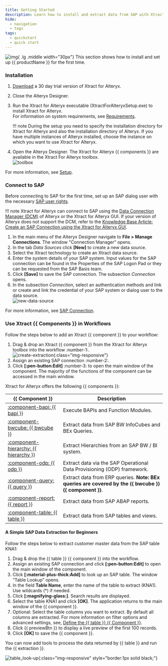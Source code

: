 ```yaml
---
title: Getting Started
description: Learn how to install and extract data from SAP with Xtract for Alteryx.
hide:
  - navigation
  - tags
tags:
  - quickstart
  - quick start  
---
```


![img](site:assets/images/logos/theo-thumbs.png){ .lg .middle width="30px"} This section shows how to install and set up {{ productName }} for the first time. 

### Installation

1. [Download](https://theobald-software.com/en/download-trial/) a 30 day trial version of Xtract for Alteryx.
2. Close the Alteryx Designer.
3. Run the Xtract for Alteryx executable (XtractForAlteryxSetup.exe) to install Xtract for Alteryx.<br>
For information on system requirements, see [Requirements](documentation/setup/requirements.md).

	!!! note
		During the setup you need to specify the installation directory for Xtract for Alteryx and also the installation directory of Alteryx. 
		If you have multiple instances of Alteryx installed, choose the instance on which you want to use Xtract for Alteryx.

4. Open the Alteryx Designer. The Xtract for Alteryx {{ components }} are available in the Xtract For Alteryx toolbox.<br>
![toolbox](assets/images/getting-started/xfa-toolbox.png)

For more information, see [Setup](documentation/setup/index.md).


### Connect to SAP

Before connecting to SAP for the first time, set up an SAP dialog user with the necessary [SAP user rights](documentation/setup-in-sap/sap-authority-objects.md/#general-authorization-objects).

!!! note
	Xtract for Alteryx can connect to SAP using the [Data Connection Manager (DCM)](https://help.alteryx.com/current/en/designer/tools/dcm---designer.html) of Alteryx or the Xtract for Alteryx GUI.
	If your version of Alteryx does not support the DCM, refer to the [Knowledge Base Article: Create an SAP Connection using the Xtract for Alteryx GUI](knowledge-base/sap-connection-using-xfa-gui.md).

1. In the main menu of the Alteryx Designer navigate to **File > Manage Connections**. The window "Connection Manager" opens.
2. In the tab *Data Sources* click **[New]** to create a new data source.
3. Select the Xtract technology to create an Xtract data source.
4. Enter the system details of your SAP system.
Input values for the SAP connection can be found in the Properties of the SAP Logon Pad or they can be requested from the SAP Basis team.
5. Click **[Save]** to save the SAP connection. The subsection *Connection* opens.
6. In the subsection *Connection*, select an authentication methods and link or create and link the credential of your SAP system or dialog user to the data source.<br>
![new-data-source](assets/images/documentation/sap-connection/xfa/new-data-source.gif)

For more information, see [SAP Connection](documentation/sap-connection/index.md).


### Use Xtract {{ Components }} in Workflows

Follow the steps below to add an Xtract {{ component }} to your workflow:

1. Drag & drop an Xtract {{ component }} from the Xtract for Alteryx toolbox into the workflow :number-1:.<br>
![create-extraction](assets/images/documentation/table/xfa-create-extraction.png){:class="img-responsive"}
2. Assign an existing SAP connection :number-2:.
3. Click **[:pen-button:Edit]** :number-3: to open the main window of the component.
The majority of the functions of the component can be accessed in the main window.

Xtract for Alteryx offers the following {{ components }}:

|  {{ Component }}  | Description   |  
|----------|-------------|
| [:component-bapi:  {{ bapi }}](documentation/bapi/index.md) | Execute BAPIs and Function Modules. |
| [:component-bwcube:  {{ bwcube }}](documentation//bwcube/index.md) | Extract data from SAP BW InfoCubes and BEx Queries. |
| [:component-hierarchy:  {{ hierarchy }}](documentation/hierarchy/index.md) | Extract Hierarchies from an SAP BW / BI system. |
| [:component-odp:  {{ odp }}](documentation/odp/index.md) | Extract data via the SAP Operational Data Provisioning (ODP) framework. | 
| [:component-query:  {{ query }}](documentation/query/index.md) | Extract data from ERP queries. **Note: BEx queries are covered by the {{ bwcube }} {{ component }}**. | 
| [:component-report: {{ report }}](documentation/report/index.md) | Extract data from SAP ABAP reports. | 
| [:component-table:  {{ table }}](documentation/table/index.md) | Extract data from SAP tables and views. |

<!---
{% include "components/components.md" %}
-->

#### A Simple SAP Data Extraction for Beginners

Follow the steps below to extract customer master data from the SAP table KNA1:

1. Drag & drop the {{ table }} {{ component }} into the workflow.
2. Assign an existing SAP connection and click **[:pen-button:Edit]** to open the main window of the component.
3. Click **[:material-plus-thick:Add]** to look up an SAP table. The window “Table Lookup” opens.
4. In the field **Table Name**, enter the name of the table to extract (KNA1). Use wildcards (*) if needed.
5. Click **[:magnifying-glass:]**. Search results are displayed.
6. Select the table KNA1 and click **[OK]**. The application returns to the main window of the {{ component }}.
7. Optional: Select the table columns you want to extract. By default all columns are extracted. 
For more information on filter options and advanced settings, see, [Define the {{ table }} {{ Component }}](documentation/table/index.md/#define-the-xtract-table-component).
8. Click {{ previewBtn }} to display a live preview of the first 100 records.
9. Click **[OK]** to save the {{ component }}.

You can now add tools to process the data returned by {{ table }} and run the {{ extraction }}.

![table_look-up](assets/images/getting-started/xfa-kna1.gif){:class="img-responsive" style="border:1px solid black;"}


<!---![table_look-up](assets/images/xfa/documentation/table/table_main-window_add.png) --->
<!--- ![table_look-up](assets/images/documentation/components/table/table_look-up.png)--->